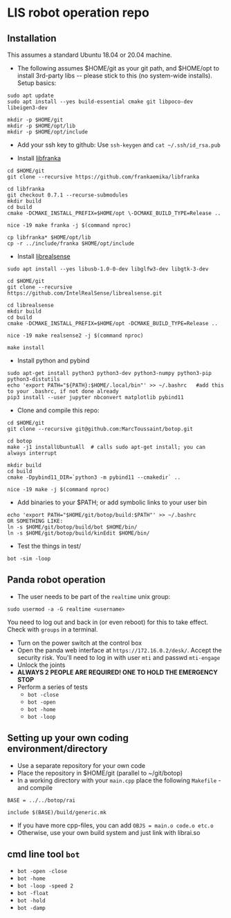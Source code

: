 # LIS robot operation repo

## Installation

This assumes a standard Ubuntu 18.04 or 20.04 machine.

* The following assumes $HOME/git as your git path, and $HOME/opt to
  install 3rd-party libs -- please stick to this (no system-wide
  installs). Setup basics:
```
sudo apt update
sudo apt install --yes build-essential cmake git libpoco-dev libeigen3-dev

mkdir -p $HOME/git
mkdir -p $HOME/opt/lib
mkdir -p $HOME/opt/include
```

* Add your ssh key to github: Use `ssh-keygen` and `cat ~/.ssh/id_rsa.pub`

* Install [libfranka](https://github.com/frankaemika/libfranka)
```
cd $HOME/git
git clone --recursive https://github.com/frankaemika/libfranka

cd libfranka
git checkout 0.7.1 --recurse-submodules
mkdir build
cd build
cmake -DCMAKE_INSTALL_PREFIX=$HOME/opt \-DCMAKE_BUILD_TYPE=Release ..

nice -19 make franka -j $(command nproc)

cp libfranka* $HOME/opt/lib
cp -r ../include/franka $HOME/opt/include
```

* Install [librealsense](https://github.com/IntelRealSense/librealsense)
```
sudo apt install --yes libusb-1.0-0-dev libglfw3-dev libgtk-3-dev

cd $HOME/git
git clone --recursive https://github.com/IntelRealSense/librealsense.git

cd librealsense
mkdir build
cd build
cmake -DCMAKE_INSTALL_PREFIX=$HOME/opt -DCMAKE_BUILD_TYPE=Release ..

nice -19 make realsense2 -j $(command nproc)

make install
```

* Install python and pybind
```
sudo apt-get install python3 python3-dev python3-numpy python3-pip python3-distutils
echo 'export PATH="${PATH}:$HOME/.local/bin"' >> ~/.bashrc   #add this to your .bashrc, if not done already
pip3 install --user jupyter nbconvert matplotlib pybind11
```

* Clone and compile this repo:
```
cd $HOME/git
git clone --recursive git@github.com:MarcToussaint/botop.git

cd botop
make -j1 installUbuntuAll  # calls sudo apt-get install; you can always interrupt

mkdir build
cd build
cmake -Dpybind11_DIR=`python3 -m pybind11 --cmakedir` ..

nice -19 make -j $(command nproc)
```

* Add binaries to your $PATH; or add symbolic links to your user bin 
```
echo 'export PATH="$HOME/git/botop/build:$PATH"' >> ~/.bashrc
OR SOMETHING LIKE:
ln -s $HOME/git/botop/build/bot $HOME/bin/
ln -s $HOME/git/botop/build/kinEdit $HOME/bin/
```

* Test the things in test/
```
bot -sim -loop
```


## Panda robot operation

* The user needs to be part of the `realtime` unix group:
```
sudo usermod -a -G realtime <username>
```
You need to log out and back in (or even reboot) for this to take effect. Check with `groups` in a terminal.
* Turn on the power switch at the control box
* Open the panda web interface at `https://172.16.0.2/desk/`. Accept the security risk. You'll need to log in with user `mti` and passwd `mti-engage`
* Unlock the joints
* **ALWAYS 2 PEOPLE ARE REQUIRED! ONE TO HOLD THE EMERGENCY STOP**
* Perform a series of tests
  * `bot -close`
  * `bot -open`
  * `bot -home`
  * `bot -loop`


## Setting up your own coding environment/directory

* Use a separate repository for your own code
* Place the repository in $HOME/git (parallel to ~/git/botop)
* In a working directory with your `main.cpp` place the following `Makefile` - and compile
```
BASE = ../../botop/rai

include $(BASE)/build/generic.mk
```
* If you have more cpp-files, you can add `OBJS = main.o code.o etc.o`
* Otherwise, use your own build system and just link with librai.so


## cmd line tool `bot`

* `bot -open -close`
* `bot -home`
* `bot -loop -speed 2`
* `bot -float`
* `bot -hold`
* `bot -damp`



